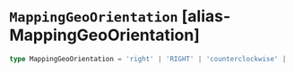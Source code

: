 # `MappingGeoOrientation` [alias-MappingGeoOrientation]
```typescript
type MappingGeoOrientation = 'right' | 'RIGHT' | 'counterclockwise' | 'ccw' | 'left' | 'LEFT' | 'clockwise' | 'cw';
```
